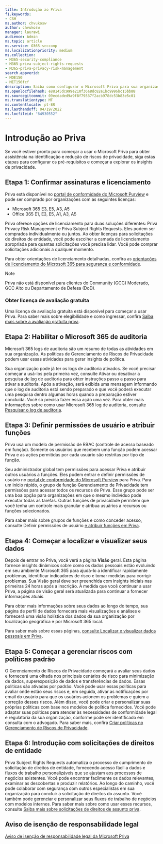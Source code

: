 ```yaml
---
title: Introdução ao Priva
f1.keywords:
- CSH
ms.author: chvukosw
author: chvukosw
manager: laurawi
audience: Admin
ms.topic: article
ms.service: O365-seccomp
ms.localizationpriority: medium
ms.collection:
- M365-security-compliance
- M365-priva-subject-rights-requests
- M365-priva-privacy-risk-management
search.appverid:
- MOE150
- MET150fcf
description: Saiba como configurar o Microsoft Priva para sua organização, definir funções e permissões e definir configurações importantes.
ms.openlocfilehash: e88145dc999e210f36a8dc82e1bc9996bc15bb88
ms.sourcegitcommit: 09ecdaded9a9f8f79587f2acb978dc53b83e5c01
ms.translationtype: MT
ms.contentlocale: pt-BR
ms.lasthandoff: 04/19/2022
ms.locfileid: "64930552"
---
```

# <a name="get-started-with-priva"></a>Introdução ao Priva

Se você estiver pronto para começar a usar o Microsoft Priva para obter assistência na identificação e redução de riscos de privacidade, siga estas etapas para configurar os pré-requisitos e começar a explorar os insights de privacidade.

## <a name="step-1-confirm-subscriptions-and-licensing"></a>Etapa 1: Confirmar assinaturas e licenciamento

Priva está disponível no [portal de conformidade do Microsoft Purview](https://compliance.microsoft.com/) e pode ser comprado por organizações com as seguintes licenças:

- Microsoft 365 E3, E5, A3, A5
- Office 365 E1, E3, E5, A1, A3, A5

Priva oferece opções de licenciamento para duas soluções diferentes: Priva Privacy Risk Management e Priva Subject Rights Requests. Eles podem ser comprados individualmente ou juntos. Ao obter licenças para solicitações de direitos de entidade, você pode escolher a camada de licenciamento apropriada para quantas solicitações você precisa lidar. Você pode comprar solicitações adicionais a qualquer momento.

Para obter orientações de licenciamento detalhadas, confira as [orientações de licenciamento do Microsoft 365 para segurança e conformidade](/office365/servicedescriptions/microsoft-365-service-descriptions/microsoft-365-tenantlevel-services-licensing-guidance/microsoft-365-security-compliance-licensing-guidance#microsoft-priva).

> [!Note]
> Priva não está disponível para clientes do Community (GCC) Moderado, GCC Alto ou Departamento de Defesa (DoD).

### <a name="get-free-trial-license"></a>Obter licença de avaliação gratuita

Uma licença de avaliação gratuita está disponível para começar a usar Priva. Para saber mais sobre elegibilidade e como ingressar, confira [Saiba mais sobre a avaliação gratuita priva](priva-trial.md).

## <a name="step-2-enable-the-microsoft-365-audit-log"></a>Etapa 2: Habilitar o Microsoft 365 de auditoria

Microsoft 365 logs de auditoria são um resumo de todas as atividades em sua organização. As políticas de Gerenciamento de Riscos de Privacidade podem usar essas atividades para gerar insights de política.

Sua organização pode já ter os logs de auditoria ativados. Se você precisar começar a usá-los pela primeira vez, consulte Ativar ou desativar a pesquisa de [log](/microsoft-365/compliance/turn-audit-log-search-on-or-off) de auditoria para obter instruções passo a passo para ativar a auditoria. Após a ativação, será exibida uma mensagem informando que o log de auditoria está sendo preparado e que você poderá executar uma pesquisa dentro algumas horas quando a preparação estiver concluída. Você só precisa fazer essa ação uma vez. Para obter mais informações sobre como usar Microsoft 365 log de auditoria, consulte [Pesquisar o log de auditoria](/microsoft-365/compliance/search-the-audit-log-in-security-and-compliance).

## <a name="step-3-set-user-permissions-and-assign-roles"></a>Etapa 3: Definir permissões de usuário e atribuir funções

Priva usa um modelo de permissão de RBAC (controle de acesso baseado em função). Somente os usuários que recebem uma função podem acessar Priva e as ações permitidas por cada usuário são restritas por tipo de função.

Seu administrador global tem permissões para acessar Priva e atribuir outros usuários a funções. Eles podem entrar e definir permissões de usuário no [portal de conformidade do Microsoft Purview](https://compliance.microsoft.com/) para Priva. Para um início rápido, o grupo de função Gerenciamento de Privacidade tem permissões para acessar todos os recursos de Priva. Esse grupo pode ser uma boa opção para organizações em que o mesmo indivíduo pode executar todas as tarefas. Outras funções de privacidade permitem que você tenha um controle mais granular e atribua usuários a recursos ou funções selecionados.

Para saber mais sobre grupos de funções e como conceder acesso, consulte Definir permissões de usuário [e atribuir funções em Priva](priva-permissions.md).

## <a name="step-4-start-finding-and-visualizing-your-data"></a>Etapa 4: Começar a localizar e visualizar seus dados

Depois de entrar no Priva, você verá a página **Visão** geral. Esta página fornece insights dinâmicos sobre como os dados pessoais estão evoluindo em seu ambiente Microsoft 365 para ajudá-lo a identificar rapidamente problemas, identificar indicadores de risco e tomar medidas para corrigir problemas. Sua Visão geral deve ser preenchida com insights iniciais nas primeiras 24 horas após a inscrição. À medida que você continuar a usar Priva, a página de visão geral será atualizada para continuar a fornecer informações atuais.

Para obter mais informações sobre seus dados ao longo do  tempo, sua página de perfil de dados fornecerá mais visualizações e análises e fornecerá uma visão holística dos dados da sua organização por localização geográfica e por Microsoft 365 local.

Para saber mais sobre essas páginas, [consulte Localizar e visualizar dados pessoais em Priva](priva-data-profile.md).

## <a name="step-5-start-managing-risks-with-default-policies"></a>Etapa 5: Começar a gerenciar riscos com políticas padrão

O Gerenciamento de Riscos de Privacidade começará a avaliar seus dados e fornecerá uma olhada nos principais cenários de risco para minimização de dados, superexposição de dados e transferências de dados. Essas políticas são ativadas por padrão. Você pode usar essas políticas para avaliar onde estão seus riscos e, em seguida, ativar as notificações por email do usuário para que os usuários acionem os problemas e guiem a correção desses riscos. Além disso, você pode criar e personalizar suas próprias políticas com base nos modelos de política fornecidos. Você pode adaptar suas políticas para atender às necessidades de conformidade legal e regulatória da sua organização, conforme pode ser identificado em consulta com o advogado. Para saber mais, confira [Criar políticas no Gerenciamento de Riscos de Privacidade](risk-management-policies.md).

## <a name="step-6-get-started-with-subject-rights-requests"></a>Etapa 6: Introdução com solicitações de direitos de entidade

Priva Subject Rights Requests automatiza o processo de cumprimento de solicitação de direitos de entidade, fornecendo acesso fácil a dados e fluxos de trabalho personalizáveis que se ajustam aos processos de negócios existentes. Você pode encontrar facilmente os dados relevantes, examinar as descobertas e produzir relatórios. Ao longo do caminho, você pode colaborar com segurança com outros especialistas em sua organização para concluir a solicitação de direitos do assunto. Você também pode gerenciar e personalizar seus fluxos de trabalho de negócios com modelos internos. Para saber mais sobre como usar esses recursos, consulte [Saiba mais sobre solicitações de direitos de assunto priva](subject-rights-requests.md).

## <a name="legal-disclaimer"></a>Aviso de isenção de responsabilidade legal

[Aviso de isenção de responsabilidade legal da Microsoft Priva](priva-disclaimer.md)
